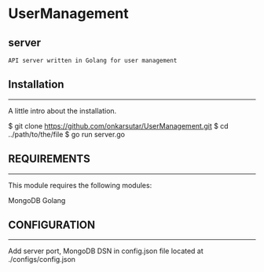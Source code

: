 # UserManagement
## server
    API server written in Golang for user management

## Installation
------------
A little intro about the installation. 

$ git clone https://github.com/onkarsutar/UserManagement.git
$ cd ../path/to/the/file
$ go run server.go

## REQUIREMENTS
------------

This module requires the following modules:

MongoDB
Golang

## CONFIGURATION
------------
Add server port, MongoDB DSN in config.json file located at ./configs/config.json

